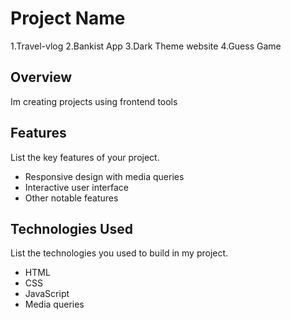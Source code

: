 

# Project Name

1.Travel-vlog
2.Bankist App
3.Dark Theme website
4.Guess Game

## Overview

Im creating projects using frontend tools

## Features

List the key features of your project.

- Responsive design with media queries
- Interactive user interface
- Other notable features

## Technologies Used

List the technologies you used to build in my project.

- HTML
- CSS
- JavaScript
- Media queries

